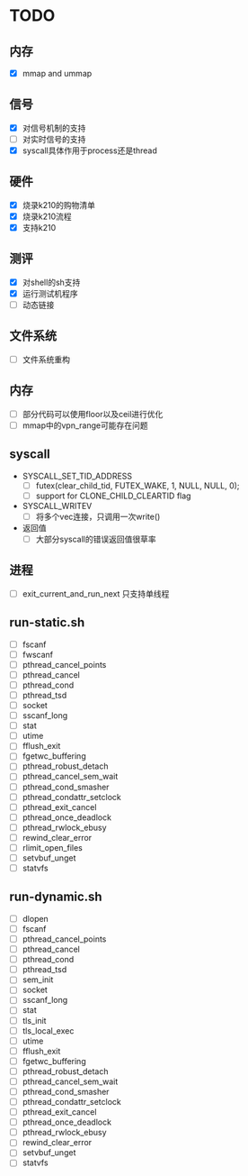 # TODO

## 内存

- [x] mmap and ummap

## 信号

- [x] 对信号机制的支持
- [ ] 对实时信号的支持
- [x] syscall具体作用于process还是thread

## 硬件

- [x] 烧录k210的购物清单
- [x] 烧录k210流程
- [x] 支持k210

## 测评

- [x] 对shell的sh支持
- [x] 运行测试机程序
- [ ] 动态链接

## 文件系统

- [ ] 文件系统重构

## 内存

- [ ] 部分代码可以使用floor以及ceil进行优化
- [ ] mmap中的vpn_range可能存在问题

## syscall

- SYSCALL_SET_TID_ADDRESS
  - [ ] futex(clear_child_tid, FUTEX_WAKE, 1, NULL, NULL, 0);
  - [ ] support for CLONE_CHILD_CLEARTID flag

- SYSCALL_WRITEV
  - [ ] 将多个vec连接，只调用一次write()

- 返回值
  - [ ] 大部分syscall的错误返回值很草率

## 进程

- [ ] exit_current_and_run_next 只支持单线程

## run-static.sh

- [ ]  fscanf
- [ ]  fwscanf
- [ ]  pthread_cancel_points
- [ ]  pthread_cancel
- [ ]  pthread_cond
- [ ]  pthread_tsd
- [ ]  socket
- [ ]  sscanf_long
- [ ]  stat
- [ ]  utime
- [ ]  fflush_exit
- [ ]  fgetwc_buffering
- [ ]  pthread_robust_detach
- [ ]  pthread_cancel_sem_wait
- [ ]  pthread_cond_smasher
- [ ]  pthread_condattr_setclock
- [ ]  pthread_exit_cancel
- [ ]  pthread_once_deadlock
- [ ]  pthread_rwlock_ebusy
- [ ]  rewind_clear_error
- [ ]  rlimit_open_files
- [ ]  setvbuf_unget
- [ ]  statvfs

## run-dynamic.sh

- [ ]  dlopen
- [ ]  fscanf
- [ ]  pthread_cancel_points
- [ ]  pthread_cancel
- [ ]  pthread_cond
- [ ]  pthread_tsd
- [ ]  sem_init
- [ ]  socket
- [ ]  sscanf_long
- [ ]  stat
- [ ]  tls_init
- [ ]  tls_local_exec
- [ ]  utime
- [ ]  fflush_exit
- [ ]  fgetwc_buffering
- [ ]  pthread_robust_detach
- [ ]  pthread_cancel_sem_wait
- [ ]  pthread_cond_smasher
- [ ]  pthread_condattr_setclock
- [ ]  pthread_exit_cancel
- [ ]  pthread_once_deadlock
- [ ]  pthread_rwlock_ebusy
- [ ]  rewind_clear_error
- [ ]  setvbuf_unget
- [ ]  statvfs